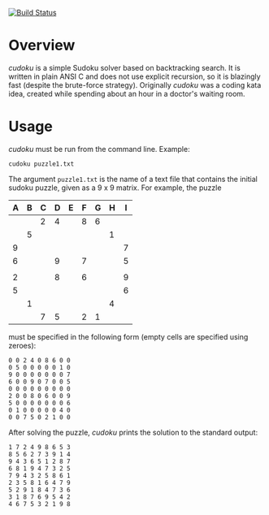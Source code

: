 [![Build Status](https://travis-ci.org/raiko7/cudoku.svg?branch=master)](https://travis-ci.org/raiko7/cudoku.svg?branch=master)

# Overview
*cudoku* is a simple Sudoku solver based on backtracking search. It is written in plain ANSI C and does not use explicit recursion, so it is blazingly fast (despite the brute-force strategy). Originally *cudoku* was a coding kata idea, created while spending about an hour in a doctor's waiting room.

# Usage
*cudoku* must be run from the command line. Example:
```
cudoku puzzle1.txt
```
The argument `puzzle1.txt` is the name of a text file that contains the initial sudoku puzzle, given as a 9 x 9 matrix. For example, the puzzle

| A | B  | C | D | E | F | G | H | I |
|---|----|---|---|---|---|---|---|---|
|   |    | 2 | 4 |   | 8 | 6 |   |   |
|   | 5  |   |   |   |   |   | 1 |   |
| 9 |    |   |   |   |   |   |   | 7 |
| 6 |    |   | 9 |   | 7 |   |   | 5 |
|   |    |   |   |   |   |   |   |   |
| 2 |    |   | 8 |   | 6 |   |   | 9 |
| 5 |    |   |   |   |   |   |   | 6 |
|   | 1  |   |   |   |   |   | 4 |   |
|   |    | 7 | 5 |   | 2 | 1 |   |   |

must be specified in the following form (empty cells are specified using zeroes):
```
0 0 2 4 0 8 6 0 0
0 5 0 0 0 0 0 1 0
9 0 0 0 0 0 0 0 7
6 0 0 9 0 7 0 0 5
0 0 0 0 0 0 0 0 0
2 0 0 8 0 6 0 0 9
5 0 0 0 0 0 0 0 6
0 1 0 0 0 0 0 4 0
0 0 7 5 0 2 1 0 0
```

After solving the puzzle, *cudoku* prints the solution to the standard output:
```
1 7 2 4 9 8 6 5 3
8 5 6 2 7 3 9 1 4
9 4 3 6 5 1 2 8 7
6 8 1 9 4 7 3 2 5
7 9 4 3 2 5 8 6 1
2 3 5 8 1 6 4 7 9
5 2 9 1 8 4 7 3 6
3 1 8 7 6 9 5 4 2
4 6 7 5 3 2 1 9 8
```
